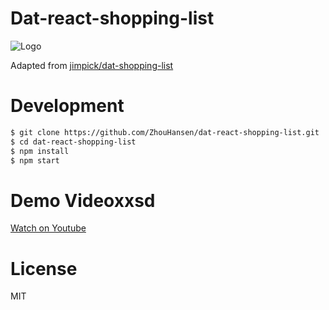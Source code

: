 # Dat-react-shopping-list

![Logo](https://dat-shopping-list.glitch.me/img/dat-shopping-list-96.png)

Adapted from [jimpick/dat-shopping-list](https://github.com/jimpick/dat-shopping-list)

# Development

```bash
$ git clone https://github.com/ZhouHansen/dat-react-shopping-list.git
$ cd dat-react-shopping-list
$ npm install
$ npm start
```

# Demo Videoxxsd

[Watch on Youtube](https://www.youtube.com/watch?v=e48GsHj-nVk)

# License

MIT
